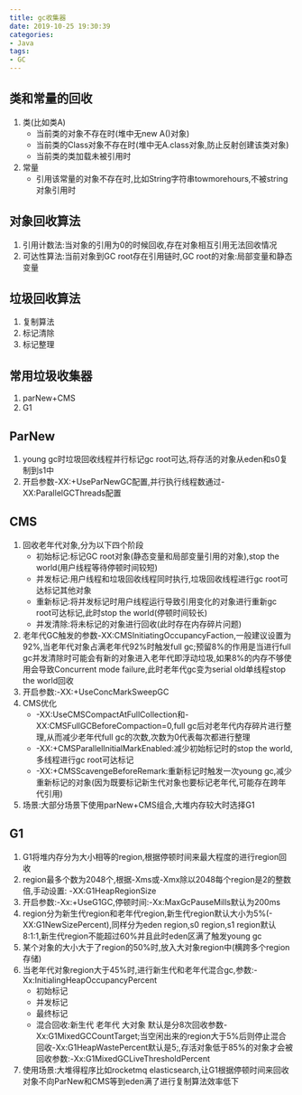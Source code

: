 ```yaml
---
title: gc收集器
date: 2019-10-25 19:30:39
categories: 
- Java
tags:
- GC
---
```


## 类和常量的回收

1. 类(比如类A)
   - 当前类的对象不存在时(堆中无new A()对象)
   - 当前类的Class对象不存在时(堆中无A.class对象,防止反射创建该类对象)
   - 当前类的类加载未被引用时
2. 常量
   - 引用该常量的对象不存在时,比如String字符串towmorehours,不被string对象引用时



## 对象回收算法

1. 引用计数法:当对象的引用为0的时候回收,存在对象相互引用无法回收情况
2. 可达性算法:当前对象到GC root存在引用链时,GC root的对象:局部变量和静态变量



## 垃圾回收算法

1. 复制算法
2. 标记清除
3. 标记整理



## 常用垃圾收集器

1. parNew+CMS
2. G1



## ParNew

1. young gc时垃圾回收线程并行标记gc root可达,将存活的对象从eden和s0复制到s1中
2. 开启参数-XX:+UseParNewGC配置,并行执行线程数通过-XX:ParallelGCThreads配置



## CMS

1. 回收老年代对象,分为以下四个阶段
   - 初始标记:标记GC root对象(静态变量和局部变量引用的对象),stop the world(用户线程等待停顿时间较短)
   - 并发标记:用户线程和垃圾回收线程同时执行,垃圾回收线程进行gc root可达标记其他对象
   - 重新标记:将并发标记时用户线程运行导致引用变化的对象进行重新gc root可达标记,此时stop the world(停顿时间较长)
   - 并发清除:将未标记的对象进行回收(此时存在内存碎片问题)
2. 老年代GC触发的参数-XX:CMSInitiatingOccupancyFaction,一般建议设置为92%,当老年代对象占满老年代92%时触发full gc;预留8%的作用是当进行full gc并发清除时可能会有新的对象进入老年代即浮动垃圾,如果8%的内存不够使用会导致Concurrent mode failure,此时老年代gc变为serial old单线程stop the world回收
3. 开启参数:-XX:+UseConcMarkSweepGC
4. CMS优化
   - -XX:UseCMSCompactAtFullCollection和-XX:CMSFullGCBeforeCompaction=0,full gc后对老年代内存碎片进行整理,从而减少老年代full gc的次数,次数为0代表每次都进行整理
   - -XX:+CMSParallelInitialMarkEnabled:减少初始标记时的stop the world,多线程进行gc root可达标记
   - -XX:+CMSScavengeBeforeRemark:重新标记时触发一次young gc,减少重新标记的对象(因为既要标记新生代对象也要标记老年代,可能存在跨年代引用)
5. 场景:大部分场景下使用parNew+CMS组合,大堆内存较大时选择G1



## G1

1. G1将堆内存分为大小相等的region,根据停顿时间来最大程度的进行region回收
2. region最多个数为2048个,根据-Xms或-Xmx除以2048每个region是2的整数倍,手动设置:
   -XX:G1HeapRegionSize
3. 开启参数:-Xx:+UseG1GC,停顿时间:-Xx:MaxGcPauseMills默认为200ms
4. region分为新生代region和老年代region,新生代region默认大小为5%(-XX:G1NewSizePercent),同样分为eden region,s0 region,s1 region默认8:1:1,新生代region不能超过60%并且此时eden区满了触发young gc
5. 某个对象的大小大于了region的50%时,放入大对象region中(横跨多个region存储)
6. 当老年代对象region大于45%时,进行新生代和老年代混合gc,参数:-Xx:InitialingHeapOccupancyPercent
   - 初始标记
   - 并发标记
   - 最终标记
   - 混合回收:新生代 老年代 大对象 默认是分8次回收参数-Xx:G1MixedGCCountTarget;当空闲出来的region大于5%后则停止混合回收-Xx:G1HeapWastePercent默认是5;,存活对象低于85%的对象才会被回收参数:-Xx:G1MixedGCLiveThresholdPercent
7. 使用场景:大堆得程序比如rocketmq elasticsearch,让G1根据停顿时间来回收对象不向ParNew和CMS等到eden满了进行复制算法效率低下